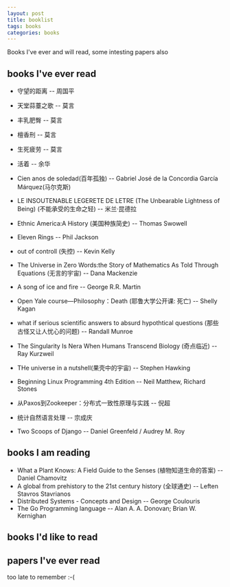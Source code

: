 ```yaml
---
layout: post
title: booklist
tags: books
categories: books
---
```


Books I've ever and will read, some intesting papers also

## books I've ever read

* 守望的距离 -- 周国平
* 天堂蒜薹之歌 -- 莫言
* 丰乳肥臀 -- 莫言
* 檀香刑 -- 莫言
* 生死疲劳 -- 莫言
* 活着 -- 余华
* Cien anos de soledad(百年孤独) -- Gabriel José de la Concordia García Márquez(马尔克斯)
* LE INSOUTENABLE LEGERETE DE LETRE (The Unbearable Lightness of Being) (不能承受的生命之轻) -- 米兰·昆德拉
* Ethnic America:A History (美国种族简史) -- Thomas Swowell
* Eleven Rings -- Phil Jackson
* out of controll (失控) -- Kevin Kelly
* The Universe in Zero Words:the Story of Mathematics As Told Through Equations (无言的宇宙) -- Dana Mackenzie
* A song of ice and fire -- George R.R. Martin
* Open Yale course—Philosophy：Death (耶鲁大学公开课: 死亡) -- Shelly Kagan
* what if serious scientific answers to absurd hypothtical questions (那些古怪又让人忧心的问题) -- Randall Munroe
* The Singularity Is Nera When Humans Transcend Biology (奇点临近) -- Ray Kurzweil
* THe universe in a nutshell(果壳中的宇宙) -- Stephen Hawking

* Beginning Linux Programming 4th Edition -- Neil Matthew, Richard Stones
* 从Paxos到Zookeeper：分布式一致性原理与实践 -- 倪超
* 统计自然语言处理 -- 宗成庆
* Two Scoops of Django -- Daniel Greenfeld / Audrey M. Roy

## books I am reading

* What a Plant Knows: A Field Guide to the Senses (植物知道生命的答案) -- Daniel Chamovitz
* A global from prehistory to the 21st century history (全球通史) -- Leften Stavros Stavrianos
* Distributed Systems - Concepts and Design -- George Coulouris
* The Go Programming language -- Alan A. A. Donovan; Brian W. Kernighan

## books I'd like to read

## papers I've ever read
too late to remember :-(
